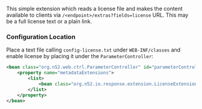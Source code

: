 
This simple extension which reads a license file and makes the content available to clients
via `/<endpoint>/extras?fields=license` URL. This may be a full license text or a plain link.

### Configuration Location

Place a text file calling `config-license.txt` under `WEB-INF/classes` and enable license by 
placing it under the `ParameterController`:

```xml
<bean class="org.n52.web.ctrl.ParameterController" id="parameterController" abstract="true">
    <property name="metadataExtensions">
        <list>
            <bean class="org.n52.io.response.extension.LicenseExtension" />
        </list>
    </property>
</bean>
```